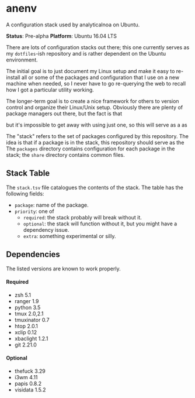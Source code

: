 # anenv

A configuration stack used by analyticalnoa on Ubuntu.

__Status__: Pre-alpha
__Platform__: Ubuntu 16.04 LTS

There are lots of configuration stacks out there; this one currently serves as
my `dotfiles`-ish repository and is rather dependent on the Ubuntu environment.

The initial goal is to just document my Linux setup and make it easy to
re-install all or some of the packages and configuration that I use on a new
machine when needed, so I never have to go re-querying the web to recall how I
got a particular utility working.

The longer-term goal is to create a nice framework for others to version control
and organize their Linux/Unix setup. Obviously there are plenty of package
managers out there, but the fact is that 

but it's impossible to get away with using just one, so this
will serve as a as

The "stack" refers to the set of packages configured by this repository. The
idea is that if a package is in the stack, this repository should serve as the The `packages` directory contains configuration for each package in the stack;
the `share` directory contains common files.

## Stack Table

The `stack.tsv` file catalogues the contents of the stack. The table has the
following fields:
- `package`: name of the package.
- `priority`: one of
    - `required`: the stack probably will break without it.
    - `optional`: the stack will function without it, but you might have a
      dependency issue.
    - `extra`: something experimental or silly.


## Dependencies

The listed versions are known to work properly.

#### Required
- zsh 5.1
- ranger 1.9
- python 3.5
- tmux 2.0,2.1
- tmuxinator 0.7
- htop 2.0.1
- xclip 0.12
- xbaclight 1.2.1
- git 2.21.0

#### Optional
- thefuck 3.29
- i3wm 4.11
- papis 0.8.2
- visidata 1.5.2
